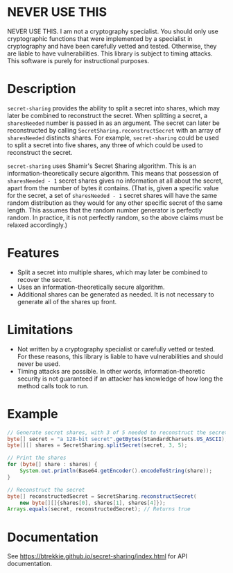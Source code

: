 # NEVER USE THIS
NEVER USE THIS. I am not a cryptography specialist. You should only use
cryptographic functions that were implemented by a specialist in cryptography
and have been carefully vetted and tested. Otherwise, they are liable to have
vulnerabilities. This library is subject to timing attacks. This software is
purely for instructional purposes.

# Description
`secret-sharing` provides the ability to split a secret into shares, which may
later be combined to reconstruct the secret. When splitting a secret, a
`sharesNeeded` number is passed in as an argument. The secret can later be
reconstructed by calling `SecretSharing.reconstructSecret` with an array of
`sharesNeeded` distincts shares. For example, `secret-sharing` could be used to
split a secret into five shares, any three of which could be used to reconstruct
the secret.

`secret-sharing` uses Shamir's Secret Sharing algorithm. This is an
information-theoretically secure algorithm. This means that possession of
`sharesNeeded - 1` secret shares gives no information at all about the secret,
apart from the number of bytes it contains. (That is, given a specific value for
the secret, a set of `sharesNeeded - 1` secret shares will have the same random
distribution as they would for any other specific secret of the same length.
This assumes that the random number generator is perfectly random. In practice,
it is not perfectly random, so the above claims must be relaxed accordingly.)

# Features
* Split a secret into multiple shares, which may later be combined to recover
  the secret.
* Uses an information-theoretically secure algorithm.
* Additional shares can be generated as needed. It is not necessary to generate
  all of the shares up front.

# Limitations
* Not written by a cryptography specialist or carefully vetted or tested. For
  these reasons, this library is liable to have vulnerabilities and should never
  be used.
* Timing attacks are possible. In other words, information-theoretic security is
  not guaranteed if an attacker has knowledge of how long the method calls took
  to run.

# Example
```java
// Generate secret shares, with 3 of 5 needed to reconstruct the secret
byte[] secret = "a 128-bit secret".getBytes(StandardCharsets.US_ASCII);
byte[][] shares = SecretSharing.splitSecret(secret, 3, 5);

// Print the shares
for (byte[] share : shares) {
    System.out.println(Base64.getEncoder().encodeToString(share));
}

// Reconstruct the secret
byte[] reconstructedSecret = SecretSharing.reconstructSecret(
    new byte[][]{shares[0], shares[1], shares[4]});
Arrays.equals(secret, reconstructedSecret); // Returns true
```

# Documentation
See <https://btrekkie.github.io/secret-sharing/index.html> for API
documentation.
